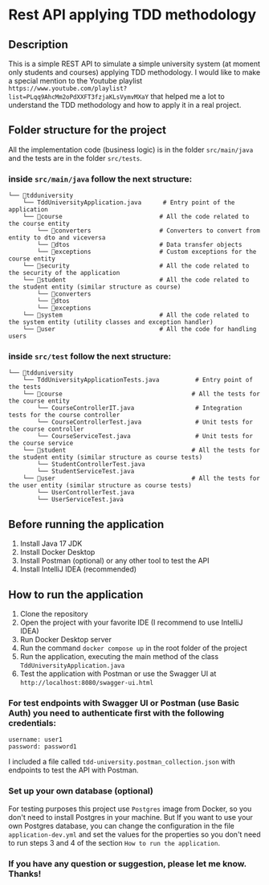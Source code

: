 # Rest API applying TDD methodology

## Description
This is a simple REST API to simulate a simple university system (at moment only students and courses) 
applying TDD methodology. I would like to make a special mention to the Youtube playlist `https://www.youtube.com/playlist?list=PLqq9AhcMm2oPdXXFT3fzjaKLsVymvMXaY`
that helped me a lot to understand the TDD methodology and how to apply it in a real project.

## Folder structure for the project
All the implementation code (business logic) is in the folder `src/main/java` and the tests are in the folder `src/tests`.

### inside `src/main/java` follow the next structure:
```
└── 📁tdduniversity 
    └── TddUniversityApplication.java      # Entry point of the application
    └── 📁course                           # All the code related to the course entity
        └── 📁converters                   # Converters to convert from entity to dto and viceversa
        └── 📁dtos                         # Data transfer objects
        └── 📁exceptions                   # Custom exceptions for the course entity
    └── 📁security                         # All the code related to the security of the application
    └── 📁student                          # All the code related to the student entity (similar structure as course)
        └── 📁converters
        └── 📁dtos
        └── 📁exceptions
    └── 📁system                           # All the code related to the system entity (utility classes and exception handler)
    └── 📁user                             # All the code for handling users
```

### inside `src/test` follow the next structure:
```
└── 📁tdduniversity
    └── TddUniversityApplicationTests.java          # Entry point of the tests
    └── 📁course                                    # All the tests for the course entity
        └── CourseControllerIT.java                 # Integration tests for the course controller
        └── CourseControllerTest.java               # Unit tests for the course controller
        └── CourseServiceTest.java                  # Unit tests for the course service
    └── 📁student                                   # All the tests for the student entity (similar structure as course tests)
        └── StudentControllerTest.java
        └── StudentServiceTest.java
    └── 📁user                                      # All the tests for the user entity (similar structure as course tests)
        └── UserControllerTest.java
        └── UserServiceTest.java
```

## Before running the application 
1. Install Java 17 JDK
2. Install Docker Desktop
3. Install Postman (optional) or any other tool to test the API
4. Install IntelliJ IDEA (recommended)


## How to run the application
1. Clone the repository
2. Open the project with your favorite IDE (I recommend to use IntelliJ IDEA)
3. Run Docker Desktop server
4. Run the command `docker compose up` in the root folder of the project
5. Run the application, executing the main method of the class `TddUniversityApplication.java`
6. Test the application with Postman or use the Swagger UI at `http://localhost:8080/swagger-ui.html`

### For test endpoints with Swagger UI or Postman (use Basic Auth) you need to authenticate first with the following credentials:
```
username: user1
password: password1
```
I included a file called `tdd-university.postman_collection.json` with endpoints to test the API with Postman.

### Set up your own database (optional)
For testing purposes this project use `Postgres` image from Docker, 
 so you don't need to install Postgres in your machine. But If you want to use your own Postgres database,
 you can change the configuration in the file `application-dev.yml` and set the values for the properties 
so you don't need to run steps 3 and 4 of the section `How to run the application`.

### If you have any question or suggestion, please let me know. Thanks!